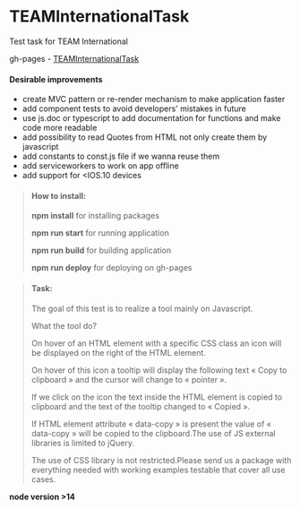 # TEAMInternationalTask
Test task for TEAM International

gh-pages - [TEAMInternationalTask](https://yakovina.github.io/TEAMInternationalTask/) 


#### Desirable improvements

- create MVC pattern or re-render mechanism to make application faster
- add component tests to avoid developers' mistakes in future
- use js.doc or typescript to add documentation for functions and make code more readable
- add possibility to read Quotes from HTML not only create them by javascript
- add constants to const.js file if we wanna reuse them
- add serviceworkers to work on app offline
- add support for <IOS.10 devices


> #### How to install:
>
> **npm install** for installing packages
>
> **npm run start** for running application
>
>  **npm run build** for building application
>
>  **npm run deploy** for deploying on gh-pages
> 

> #### Task:
> 
> The goal of this test is to realize a tool mainly on Javascript.
> 
> What the tool do?
>
> On hover of an HTML element with a specific CSS class an icon will be displayed on the right of the HTML element.
> 
> On hover of this icon a tooltip will display the following text « Copy to clipboard » and the cursor will change to « pointer ».
> 
> If we click on the icon the text inside the HTML element is copied to clipboard and the text of the tooltip changed to « Copied ».
> 
> If HTML element attribute « data-copy » is present the value of « data-copy » will be copied to the clipboard.The use of JS external libraries is limited to jQuery.
> 
> The use of CSS library is not restricted.Please send us a package with everything needed with working examples testable that cover all use cases.



**node version >14** 



